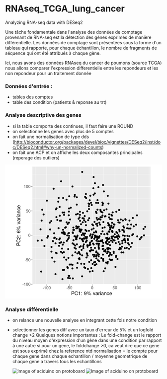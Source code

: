 # RNAseq_TCGA_lung_cancer
Analyzing RNA-seq data with DESeq2

Une tâche fondamentale dans l'analyse des données de comptage provenant de RNA-seq est la détection des gènes exprimés de manière différentielle. Les données de comptage sont présentées sous la forme d'un tableau qui rapporte, pour chaque échantillon, le nombre de fragments de séquence qui ont été attribués à chaque gène.


Ici, nous avons des données RNAseq du cancer de poumons (source TCGA)
nous allons comparer l'expression differentielle entre les repondeurs et les non repondeur pour un traitement donnée 

### Données d'entrée : 
- tables des comptes
- table des condition (patients & reponse au trt)

### Analyse descriptive des genes
- si la table comporte des continues, il faut faire une ROUND 
- on selectionne les genes avec plus de 5 comptes
- on fait une normalisation de type dds (http://bioconductor.org/packages/devel/bioc/vignettes/DESeq2/inst/doc/DESeq2.html#why-un-normalized-counts)
- on fait une ACP et on affiche les deux composantes principales (reperage des outliers)

![Image of aciduino on protoboard](https://github.com/dinaOuahbi/RNAseq_TCGA_lung_cancer/blob/main/PCA_ntd.png)

### Analyse différentielle
- on relance une nouvelle analyse en integrant cette fois notre condition
- selectionner les genes diff avec un taux d'erreur de 5% et un logfold change >2
Quelques notions importantes : 
    Le fold-change est le rapport du niveau moyen d'expression d'un gène dans une condition par rapport à une autre
    si pour un gene, le foldchange >0, ca veut dire que ce gene est sous exprimé chez la reference
    ntd normalisation = le compte pour chaque gene dans chaque echantillon / moyenne geometrique de chaque gene a travers tous les echantillons
    
  ![Image of aciduino on protoboard]()
  ![Image of aciduino on protoboard]()
    
